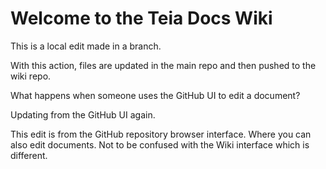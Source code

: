 # Welcome to the Teia Docs Wiki

This is a local edit made in a branch.

With this action, files are updated in the main repo and then pushed to the
wiki repo.

What happens when someone uses the GitHub UI to edit a document?

Updating from the GitHub UI again.

This edit is from the GitHub repository browser interface. Where you can also edit documents.  Not to be confused with the Wiki interface which is different.
